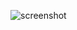 ![screenshot](https://media.discordapp.net/attachments/1183085005904289924/1308421470816436265/1732022357948.jpg?ex=673de1f3&is=673c9073&hm=78ecac9797e2d244e595688ceefde9b9606121472c29e128f3c113b2e160052d&)
